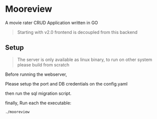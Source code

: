 # Mooreview

A movie rater CRUD Application written in GO

> Starting with v2.0 frontend is decoupled from this backend

## Setup

> The server is only available as linux binary, to run on other system please build from scratch

Before running the webserver,

Please setup the port and DB credentials on the config.yaml

then run the sql migration script.

finally, Run each the executable:

```bash
./mooreview
```
